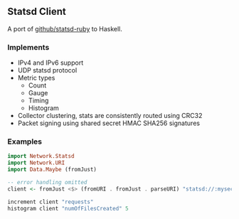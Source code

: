 ## Statsd Client

A port of [github/statsd-ruby](http://github.com/github/statsd-ruby) to Haskell.

### Implements

- IPv4 and IPv6 support
- UDP statsd protocol
- Metric types
  - Count
  - Gauge
  - Timing
  - Histogram
- Collector clustering, stats are consistently routed using CRC32
- Packet signing using shared secret HMAC SHA256 signatures

### Examples

```haskell
import Network.Statsd
import Network.URI
import Data.Maybe (fromJust)

-- error handling omitted
client <- fromJust <$> (fromURI . fromJust . parseURI) "statsd://:mysecretkey@localhost:8126/prefix"

increment client "requests"
histogram client "numOfFilesCreated" 5
```
